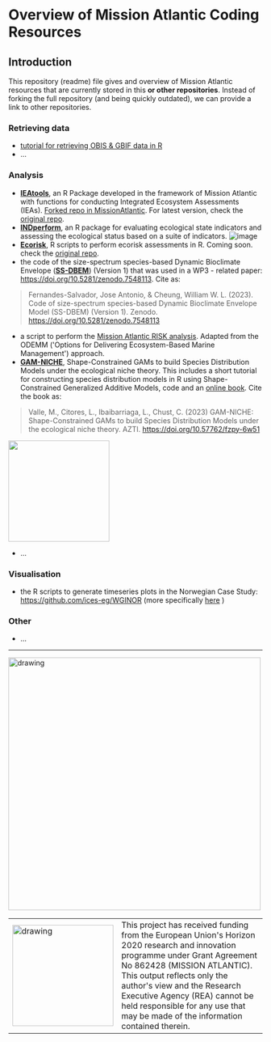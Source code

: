 # Overview of Mission Atlantic Coding Resources

## Introduction

This repository (readme) file gives and overview of Mission Atlantic resources that are currently stored in this **or other repositories**. Instead of forking the full repository (and being quickly outdated), we can provide a link to other repositories.

### Retrieving data
- [tutorial for retrieving OBIS & GBIF data in R](https://github.com/missionatlantic/obis_gbif_tutorial) 
- ...

 
### Analysis
- [**IEAtools**](https://github.com/missionatlantic/IEAtools), an R Package developed in the framework of Mission Atlantic with functions for conducting Integrated Ecosystem Assessments (IEAs). [Forked repo in MissionAtlantic](https://github.com/missionatlantic/IEAtools). For latest version, check the [original repo](https://github.com/saskiaotto/IEAtools).
- [**INDperform**](https://github.com/saskiaotto/INDperform), an R package for evaluating ecological state indicators and assessing the ecological status based on a suite of indicators.
![image](https://github.com/saskiaotto/INDperform/raw/master/man/figures/logo.png)
- [**Ecorisk**](https://github.com/missionatlantic/ecorisk), R scripts to perform ecorisk assessments in R. Coming soon. check the [original repo](https://github.com/HeleneGutte/ecorisk).
- the code of the size-spectrum species-based Dynamic Bioclimate Envelope ([**SS-DBEM**](https://doi.org/10.5281/zenodo.7548113)) (Version 1) that was used in a WP3 - related paper: https://doi.org/10.5281/zenodo.7548113. Cite as:
> Fernandes-Salvador, Jose Antonio, & Cheung, William W. L. (2023). Code of size-spectrum species-based Dynamic Bioclimate Envelope Model (SS-DBEM) (Version 1). Zenodo. https://doi.org/10.5281/zenodo.7548113

- a script to perform the [Mission Atlantic RISK analysis](https://github.com/missionatlantic/MissionAtlantic-RISK-Analysis). Adapted from the ODEMM ('Options for Delivering Ecosystem-Based Marine Management') approach.
- [**GAM-NICHE**](https://gam-niche.azti.es/), Shape-Constrained GAMs to build Species Distribution Models under the ecological niche theory. This includes a short tutorial for constructing species distribution models in R using Shape-Constrained Generalized Additive Models, code and an [online book](https://gam-niche.azti.es/).
Cite the book as:
 > Valle, M., Citores, L., Ibaibarriaga, L., Chust, C. (2023) GAM-NICHE: Shape-Constrained GAMs to build Species Distribution Models under the ecological niche theory. AZTI. https://doi.org/10.57762/fzpy-6w51
<img src="https://gam-niche.azti.es/wp-content/uploads/2023/05/logo_gam_niche_web.jpg" width="200">

- ...
 
### Visualisation

- the R scripts to generate timeseries plots in the Norwegian Case Study: https://github.com/ices-eg/WGINOR (more specifically [here](https://github.com/ices-eg/WGINOR/blob/8b4277a9c4fd035837f8945bdebbda6410fb94eb/TAF_ATAC/utilities.R#L58) )

### Other
- ...








---
<img src="https://d33wubrfki0l68.cloudfront.net/3c7a986788206cd92394530e349a3a7c1ac17036/bcbea/logo.png" alt="drawing" width="500"/>

<table>
  <tr>
<td><img src="https://d33wubrfki0l68.cloudfront.net/8a5238b8d18dd86c0b02e452f791716943f9b30d/58bd9/eu-flag.png" alt="drawing" width="200" style="vertical-align:middle"/></td>
    <td> This project has received funding from the European Union's Horizon 2020 research and innovation programme under Grant Agreement No 862428 (MISSION ATLANTIC). This output reflects only the author's view and the Research Executive Agency (REA) cannot be held responsible for any use that may be made of the information contained therein.</td>
      </tr>
      </table>
      
